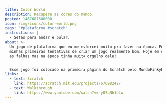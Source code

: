 ```yaml
---
title: Color World
description: Recupere as cores do mundo.
posted: 1467687600000
icon: /img/icons/color-world.png
tags: "#plataforma #scratch"
instructions: |
  - Setas para andar e pular.
about: >-
  Um jogo de plataforma que eu me esforcei muito pra fazer na época. Foi uma das
  minhas primeiras tentativas de criar um jogo realmente bom. Hoje em dia vejo
  as falhas mas na época tinha muito orgulho dele!


  Esse jogo foi colocado na primeira página do Scratch pelo MundoFinkyEnglish e ganhou muitas views! Muito obrigado pra ele :L
links:
  - text: Scratch
    link: https://scratch.mit.edu/projects/67698242/
  - text: Walkthrough
    link: https://www.youtube.com/watch?v=-y07qNh1eLw
---
```


<scratch url="https://scratch.mit.edu/projects/67698242/"></scratch>
